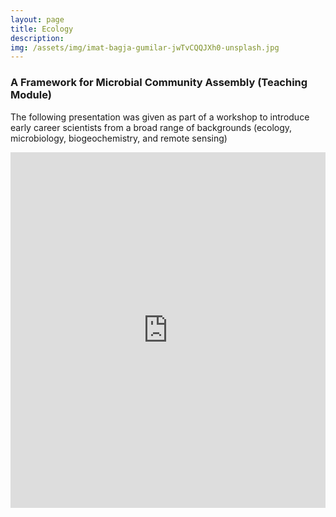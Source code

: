```yaml
---
layout: page
title: Ecology
description: 
img: /assets/img/imat-bagja-gumilar-jwTvCQQJXh0-unsplash.jpg
---
```



### A Framework for Microbial Community Assembly (Teaching Module)

The following presentation was given as part of a workshop to introduce early career scientists from a broad range of backgrounds (ecology, microbiology, biogeochemistry, and remote sensing)

<style>
.responsive-wrap iframe{ max-width: 100%;}
</style>
<div class="responsive-wrap">
<!-- this is the embed code provided by Google -->
<iframe src="https://docs.google.com/presentation/d/e/2PACX-1vSWiQmrCk1298MghZvM88YWVFWeyXnG8jhOzveob1cXBiy6rO1GP2a_n6WkpNcn1dyC8XJTZFtzDG6f/embed?start=false&loop=false&delayms=3000" frameborder="0" width="960" height="569" allowfullscreen="true" mozallowfullscreen="true" webkitallowfullscreen="true"></iframe>
<!-- Google embed ends -->
</div>